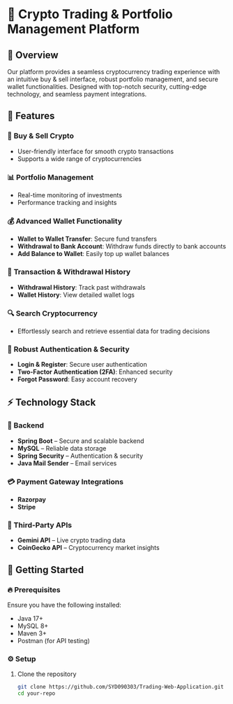 # 🚀 Crypto Trading & Portfolio Management Platform

## 📌 Overview  
Our platform provides a seamless cryptocurrency trading experience with an intuitive buy & sell interface, robust portfolio management, and secure wallet functionalities. Designed with top-notch security, cutting-edge technology, and seamless payment integrations.

## 🎯 Features  
### 🏦 **Buy & Sell Crypto**  
- User-friendly interface for smooth crypto transactions  
- Supports a wide range of cryptocurrencies  

### 📊 **Portfolio Management**  
- Real-time monitoring of investments  
- Performance tracking and insights  

### 💰 **Advanced Wallet Functionality**  
- **Wallet to Wallet Transfer**: Secure fund transfers  
- **Withdrawal to Bank Account**: Withdraw funds directly to bank accounts  
- **Add Balance to Wallet**: Easily top up wallet balances  

### 📜 **Transaction & Withdrawal History**  
- **Withdrawal History**: Track past withdrawals  
- **Wallet History**: View detailed wallet logs  

### 🔍 **Search Cryptocurrency**  
- Effortlessly search and retrieve essential data for trading decisions  

### 🔐 **Robust Authentication & Security**  
- **Login & Register**: Secure user authentication  
- **Two-Factor Authentication (2FA)**: Enhanced security  
- **Forgot Password**: Easy account recovery  

## ⚡ **Technology Stack**  
### 🔧 Backend  
- **Spring Boot** – Secure and scalable backend  
- **MySQL** – Reliable data storage  
- **Spring Security** – Authentication & security  
- **Java Mail Sender** – Email services  

### 💳 Payment Gateway Integrations  
- **Razorpay**  
- **Stripe**  

### 🔗 Third-Party APIs  
- **Gemini API** – Live crypto trading data  
- **CoinGecko API** – Cryptocurrency market insights  

## 🚀 Getting Started  
### 🔥 Prerequisites  
Ensure you have the following installed:  
- Java 17+  
- MySQL 8+  
- Maven 3+  
- Postman (for API testing)  

### ⚙️ Setup  
1. Clone the repository  
   ```bash
   git clone https://github.com/SYD090303/Trading-Web-Application.git
   cd your-repo
